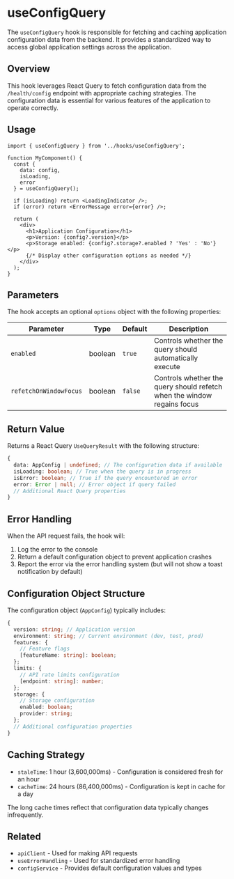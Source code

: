 # useConfigQuery

The `useConfigQuery` hook is responsible for fetching and caching application configuration data from the backend. It provides a standardized way to access global application settings across the application.

## Overview

This hook leverages React Query to fetch configuration data from the `/health/config` endpoint with appropriate caching strategies. The configuration data is essential for various features of the application to operate correctly.

## Usage

```tsx
import { useConfigQuery } from '../hooks/useConfigQuery';

function MyComponent() {
  const { 
    data: config, 
    isLoading, 
    error 
  } = useConfigQuery();

  if (isLoading) return <LoadingIndicator />;
  if (error) return <ErrorMessage error={error} />;

  return (
    <div>
      <h1>Application Configuration</h1>
      <p>Version: {config?.version}</p>
      <p>Storage enabled: {config?.storage?.enabled ? 'Yes' : 'No'}</p>
      {/* Display other configuration options as needed */}
    </div>
  );
}
```

## Parameters

The hook accepts an optional `options` object with the following properties:

| Parameter | Type | Default | Description |
|-----------|------|---------|-------------|
| `enabled` | boolean | `true` | Controls whether the query should automatically execute |
| `refetchOnWindowFocus` | boolean | `false` | Controls whether the query should refetch when the window regains focus |

## Return Value

Returns a React Query `UseQueryResult` with the following structure:

```typescript
{
  data: AppConfig | undefined; // The configuration data if available
  isLoading: boolean; // True when the query is in progress
  isError: boolean; // True if the query encountered an error
  error: Error | null; // Error object if query failed
  // Additional React Query properties
}
```

## Error Handling

When the API request fails, the hook will:

1. Log the error to the console
2. Return a default configuration object to prevent application crashes
3. Report the error via the error handling system (but will not show a toast notification by default)

## Configuration Object Structure

The configuration object (`AppConfig`) typically includes:

```typescript
{
  version: string; // Application version
  environment: string; // Current environment (dev, test, prod)
  features: {
    // Feature flags
    [featureName: string]: boolean;
  };
  limits: {
    // API rate limits configuration
    [endpoint: string]: number;
  };
  storage: {
    // Storage configuration
    enabled: boolean;
    provider: string;
  };
  // Additional configuration properties
}
```

## Caching Strategy

- `staleTime`: 1 hour (3,600,000ms) - Configuration is considered fresh for an hour
- `cacheTime`: 24 hours (86,400,000ms) - Configuration is kept in cache for a day

The long cache times reflect that configuration data typically changes infrequently.

## Related

- `apiClient` - Used for making API requests
- `useErrorHandling` - Used for standardized error handling
- `configService` - Provides default configuration values and types 
